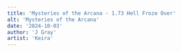 ```yaml
---
title: 'Mysteries of the Arcana - 1.73 Hell Froze Over'
alt: 'Mysteries of the Arcana'
date: '2024-10-03'
author: 'J Gray'
artist: 'Keira'
---
```

